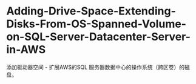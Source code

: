 # Adding-Drive-Space-Extending-Disks-From-OS-Spanned-Volume-on-SQL-Server-Datacenter-Server-in-AWS
 添加驱动器空间 - 扩展AWS的SQL 服务器数据中心的操作系统（跨区卷）的磁盘。
